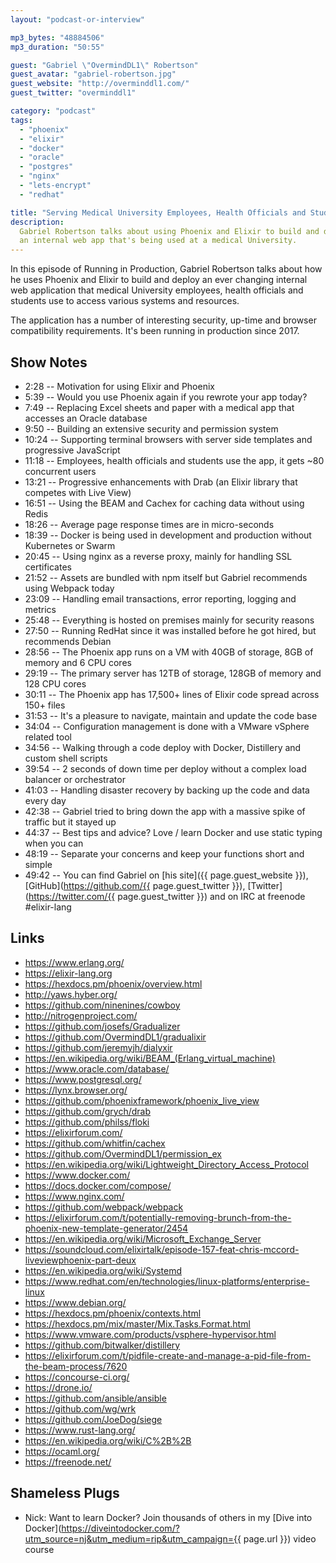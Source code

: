 ```yaml
---
layout: "podcast-or-interview"

mp3_bytes: "48884506"
mp3_duration: "50:55"

guest: "Gabriel \"OvermindDL1\" Robertson"
guest_avatar: "gabriel-robertson.jpg"
guest_website: "http://overminddl1.com/"
guest_twitter: "overminddl1"

category: "podcast"
tags:
  - "phoenix"
  - "elixir"
  - "docker"
  - "oracle"
  - "postgres"
  - "nginx"
  - "lets-encrypt"
  - "redhat"

title: "Serving Medical University Employees, Health Officials and Students"
description:
  Gabriel Robertson talks about using Phoenix and Elixir to build and deploy
  an internal web app that's being used at a medical University.
---
```


In this episode of Running in Production, Gabriel Robertson talks about how he
uses Phoenix and Elixir to build and deploy an ever changing internal web
application that medical University employees, health officials and students
use to access various systems and resources.

The application has a number of interesting security, up-time and browser
compatibility requirements. It's been running in production since 2017.

## Show Notes

- 2:28 -- Motivation for using Elixir and Phoenix
- 5:39 -- Would you use Phoenix again if you rewrote your app today?
- 7:49 -- Replacing Excel sheets and paper with a medical app that accesses an Oracle database
- 9:50 -- Building an extensive security and permission system
- 10:24 -- Supporting terminal browsers with server side templates and progressive JavaScript
- 11:18 -- Employees, health officials and students use the app, it gets ~80 concurrent users
- 13:21 -- Progressive enhancements with Drab (an Elixir library that competes with Live View)
- 16:51 -- Using the BEAM and Cachex for caching data without using Redis
- 18:26 -- Average page response times are in micro-seconds
- 18:39 -- Docker is being used in development and production without Kubernetes or Swarm
- 20:45 -- Using nginx as a reverse proxy, mainly for handling SSL certificates
- 21:52 -- Assets are bundled with npm itself but Gabriel recommends using Webpack today
- 23:09 -- Handling email transactions, error reporting, logging and metrics
- 25:48 -- Everything is hosted on premises mainly for security reasons
- 27:50 -- Running RedHat since it was installed before he got hired, but recommends Debian
- 28:56 -- The Phoenix app runs on a VM with 40GB of storage, 8GB of memory and 6 CPU cores
- 29:19 -- The primary server has 12TB of storage, 128GB of memory and 128 CPU cores
- 30:11 -- The Phoenix app has 17,500+ lines of Elixir code spread across 150+ files
- 31:53 -- It's a pleasure to navigate, maintain and update the code base
- 34:04 -- Configuration management is done with a VMware vSphere related tool
- 34:56 -- Walking through a code deploy with Docker, Distillery and custom shell scripts
- 39:54 -- 2 seconds of down time per deploy without a complex load balancer or orchestrator
- 41:03 -- Handling disaster recovery by backing up the code and data every day
- 42:38 -- Gabriel tried to bring down the app with a massive spike of traffic but it stayed up
- 44:37 -- Best tips and advice? Love / learn Docker and use static typing when you can
- 48:19 -- Separate your concerns and keep your functions short and simple
- 49:42 -- You can find Gabriel on [his site]({{ page.guest_website }}), [GitHub](https://github.com/{{ page.guest_twitter }}), [Twitter](https://twitter.com/{{ page.guest_twitter }}) and on IRC at freenode #elixir-lang

## Links

- <https://www.erlang.org/>
- <https://elixir-lang.org>
- <https://hexdocs.pm/phoenix/overview.html>
- <http://yaws.hyber.org/>
- <https://github.com/ninenines/cowboy>
- <http://nitrogenproject.com/>
- <https://github.com/josefs/Gradualizer>
- <https://github.com/OvermindDL1/gradualixir>
- <https://github.com/jeremyjh/dialyxir>
- <https://en.wikipedia.org/wiki/BEAM_(Erlang_virtual_machine)>
- <https://www.oracle.com/database/>
- <https://www.postgresql.org/>
- <https://lynx.browser.org/>
- <https://github.com/phoenixframework/phoenix_live_view>
- <https://github.com/grych/drab>
- <https://github.com/philss/floki>
- <https://elixirforum.com/>
- <https://github.com/whitfin/cachex>
- <https://github.com/OvermindDL1/permission_ex>
- <https://en.wikipedia.org/wiki/Lightweight_Directory_Access_Protocol>
- <https://www.docker.com/>
- <https://docs.docker.com/compose/>
- <https://www.nginx.com/>
- <https://github.com/webpack/webpack>
- <https://elixirforum.com/t/potentially-removing-brunch-from-the-phoenix-new-template-generator/2454>
- <https://en.wikipedia.org/wiki/Microsoft_Exchange_Server>
- <https://soundcloud.com/elixirtalk/episode-157-feat-chris-mccord-liveviewphoenix-part-deux>
- <https://en.wikipedia.org/wiki/Systemd>
- <https://www.redhat.com/en/technologies/linux-platforms/enterprise-linux>
- <https://www.debian.org/>
- <https://hexdocs.pm/phoenix/contexts.html>
- <https://hexdocs.pm/mix/master/Mix.Tasks.Format.html>
- <https://www.vmware.com/products/vsphere-hypervisor.html>
- <https://github.com/bitwalker/distillery>
- <https://elixirforum.com/t/pidfile-create-and-manage-a-pid-file-from-the-beam-process/7620>
- <https://concourse-ci.org/>
- <https://drone.io/>
- <https://github.com/ansible/ansible>
- <https://github.com/wg/wrk>
- <https://github.com/JoeDog/siege>
- <https://www.rust-lang.org/>
- <https://en.wikipedia.org/wiki/C%2B%2B>
- <https://ocaml.org/>
- <https://freenode.net/>

## Shameless Plugs

- Nick: Want to learn Docker? Join thousands of others in my
  [Dive into Docker](https://diveintodocker.com/?utm_source=nj&utm_medium=rip&utm_campaign={{ page.url }})
  video course
